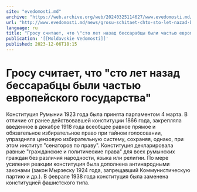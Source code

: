 ```yaml
---
site: "evedomosti.md"
archive: "https://web.archive.org/web/20240325114627/www.evedomosti.md/news/grosu-schitaet-chto-sto-let-nazad-bessarabcy-byli-chastyu-ev"
url: "http://www.evedomosti.md/news/grosu-schitaet-chto-sto-let-nazad-bessarabcy-byli-chastyu-ev"
language: ru
title: "Гросу считает, что \"сто лет назад бессарабцы были частью европейского государства\""
publication: '[[Moldavskie Vedomosti]]'
published: 2023-12-06T18:15
---
```


# Гросу считает, что "сто лет назад бессарабцы были частью европейского государства"

Конституция Румынии 1923 года была принята парламентом 4 марта. В отличие от ранее действовавшей конституции 1866 года, закрепляла введенное в декабре 1918 года всеобщее равное прямое и обязательное избирательное право при тайном голосовании, упраздняла цензовую избирательную систему, сохраняя, однако, при этом институт "сенаторов по праву". Конституция декларировала равные "гражданские и политические права" для всех румынских граждан без различия народности, языка или религии. По мере усиления реакции конституция была дополнена антинародными законами (закон Мырзеску 1924 года, запрещавший Коммунистическую партию и др.). В феврале 1938 года конституция была заменена конституцией фашистского типа.